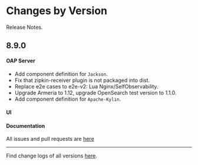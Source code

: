 Changes by Version
==================
Release Notes.

8.9.0
------------------

#### OAP Server
* Add component definition for `Jackson`.
* Fix that zipkin-receiver plugin is not packaged into dist.
* Replace e2e cases to e2e-v2: Lua Nginx/SelfObservability.
* Upgrade Armeria to 1.12, upgrade OpenSearch test version to 1.1.0.
* Add component definition for `Apache-Kylin`.

#### UI

#### Documentation


All issues and pull requests are [here](https://github.com/apache/skywalking/milestone/101?closed=1)

------------------
Find change logs of all versions [here](changes).

